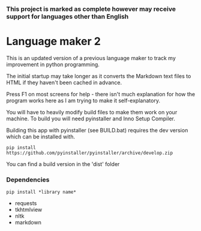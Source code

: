 ### This project is marked as complete however may receive support for languages other than English

# Language maker 2
This is an updated version of a previous language maker to track my improvement in python
programming.

The initial startup may take longer as it converts the Markdown text files to HTML if they
haven't been cached in advance.

Press F1 on most screens for help - there isn't much explanation for how the program works
here as I am trying to make it self-explanatory.

You will have to heavily modify build files to make them work on your machine. To build you
will need pyinstaller and Inno Setup Compiler.

Building this app with pyinstaller (see BUILD.bat) requires the dev version which can be
installed with.

```pip install https://github.com/pyinstaller/pyinstaller/archive/develop.zip```

You can find a build version in the 'dist' folder

### Dependencies
```pip install *library name*```
- requests
- tkhtmlview
- nltk
- markdown
